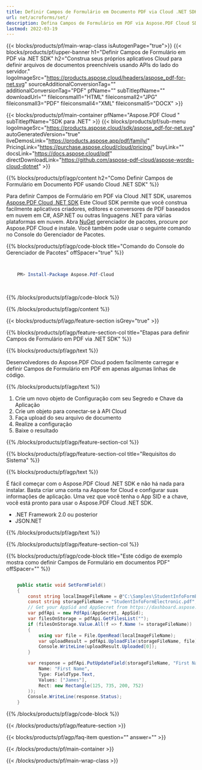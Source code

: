 ```yaml
---
title: Definir Campos de Formulário em Documento PDF via Cloud .NET SDK
url: net/acroforms/set/
description: Defina Campos de Formulário em PDF via Aspose.PDF Cloud SDK para .NET. Automatize a criação de formulários interativos facilmente.
lastmod: 2022-03-19
---
```


{{< blocks/products/pf/main-wrap-class isAutogenPage="true">}}
{{< blocks/products/pf/upper-banner h1="Definir Campos de Formulário em PDF via .NET SDK" h2="Construa seus próprios aplicativos Cloud para definir arquivos de documentos preenchíveis usando APIs do lado do servidor." logoImageSrc="https://products.aspose.cloud/headers/aspose_pdf-for-net.svg" sourceAdditionalConversionTag="" additionalConversionTag="PDF" pfName="" subTitlepfName="" downloadUrl="" fileiconsmall1="HTML" fileiconsmall2="JPG" fileiconsmall3="PDF" fileiconsmall4="XML" fileiconsmall5="DOCX" >}}

{{< blocks/products/pf/main-container pfName="Aspose.PDF Cloud " subTitlepfName="SDK para .NET" >}}
{{< blocks/products/pf/sub-menu logoImageSrc="https://products.aspose.cloud/sdk/aspose_pdf-for-net.svg"
autoGeneratedVersion="true"
liveDemosLink="https://products.aspose.app/pdf/family/" PricingLink="https://purchase.aspose.cloud/cloud/pricing/" buyLink="" docsLink="https://docs.aspose.cloud/pdf"  directDownloadLink="https://github.com/aspose-pdf-cloud/aspose-words-cloud-dotnet" >}}

{{% blocks/products/pf/agp/content h2="Como Definir Campos de Formulário em Documento PDF usando Cloud .NET SDK" %}}

Para definir Campos de Formulário em PDF via Cloud .NET SDK, usaremos
[Aspose.PDF Cloud .NET SDK](https://products.aspose.cloud/pdf/net/)
Este Cloud SDK permite que você construa facilmente aplicativos criadores, editores e conversores de PDF baseados em nuvem em C#, ASP.NET ou outras linguagens .NET para várias plataformas em nuvem. Abra
[NuGet](https://www.nuget.org/packages/Aspose.Pdf-Cloud)
gerenciador de pacotes, procure por
Aspose.PDF Cloud
e instale. Você também pode usar o seguinte comando no Console do Gerenciador de Pacotes.

{{% blocks/products/pf/agp/code-block title="Comando do Console do Gerenciador de Pacotes" offSpacer="true" %}}

```powershell

     
    PM> Install-Package Aspose.Pdf-Cloud
     
     

```

{{% /blocks/products/pf/agp/code-block %}}

{{% /blocks/products/pf/agp/content %}}

{{< blocks/products/pf/agp/feature-section isGrey="true" >}}

{{% blocks/products/pf/agp/feature-section-col title="Etapas para definir Campos de Formulário em PDF via .NET SDK" %}}

{{% blocks/products/pf/agp/text %}}

Desenvolvedores do Aspose.PDF Cloud podem facilmente carregar e definir Campos de Formulário em PDF em apenas algumas linhas de código.

{{% /blocks/products/pf/agp/text %}}

1. Crie um novo objeto de Configuração com seu Segredo e Chave da Aplicação
1. Crie um objeto para conectar-se à API Cloud
1. Faça upload do seu arquivo de documento
1. Realize a configuração
1. Baixe o resultado

{{% /blocks/products/pf/agp/feature-section-col %}}

{{% blocks/products/pf/agp/feature-section-col title="Requisitos do Sistema" %}}

{{% blocks/products/pf/agp/text %}}

É fácil começar com o Aspose.PDF Cloud .NET SDK e não há nada para instalar. Basta criar uma conta na Aspose for Cloud e configurar suas informações de aplicação. Uma vez que você tenha o App SID e a chave, você está pronto para usar o Aspose.PDF Cloud .NET SDK.

* .NET Framework 2.0 ou posterior
* JSON.NET

{{% /blocks/products/pf/agp/text %}}

{{% /blocks/products/pf/agp/feature-section-col %}}

{{% blocks/products/pf/agp/code-block title="Este código de exemplo mostra como definir Campos de Formulário em documentos PDF" offSpacer="" %}}

```cs

    public static void SetFormField()
    {
        const string localImageFileName = @"C:\Samples\StudentInfoFormElectronic.pdf";
        const string storageFileName = "StudentInfoFormElectronic.pdf";
        // Get your AppSid and AppSecret from https://dashboard.aspose.cloud (free registration required).            
        var pdfApi = new PdfApi(AppSecret, AppSid);
        var filesOnStorage = pdfApi.GetFilesList("");
        if (filesOnStorage.Value.All(f => f.Name != storageFileName))
        {
            using var file = File.OpenRead(localImageFileName);
            var uploadResult = pdfApi.UploadFile(storageFileName, file);
            Console.WriteLine(uploadResult.Uploaded[0]);
        }

        var response = pdfApi.PutUpdateField(storageFileName, "First Name", new Field(
            Name: "First Name",
            Type: FieldType.Text,
            Values: ["James"],
            Rect: new Rectangle(125, 735, 200, 752)
        ));
        Console.WriteLine(response.Status);
    }
```

{{% /blocks/products/pf/agp/code-block %}}

{{< /blocks/products/pf/agp/feature-section >}}

{{< blocks/products/pf/agp/faq-item question="" answer="" >}}

{{< /blocks/products/pf/main-container >}}

{{< /blocks/products/pf/main-wrap-class >}}

